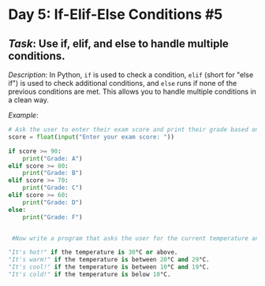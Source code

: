 # Day 5: If-Elif-Else Conditions #5
## *Task*: Use if, elif, and else to handle multiple conditions.

*Description*:
In Python, `if` is used to check a condition, `elif` (short for "else if") is used to check additional conditions, and `else` runs if none of the previous conditions are met. This allows you to handle multiple conditions in a clean way.

*Example*:
```python
# Ask the user to enter their exam score and print their grade based on the score
score = float(input("Enter your exam score: "))

if score >= 90:
    print("Grade: A")
elif score >= 80:
    print("Grade: B")
elif score >= 70:
    print("Grade: C")
elif score >= 60:
    print("Grade: D")
else:
    print("Grade: F")


 #Now write a program that asks the user for the current temperature and prints:

"It's hot!" if the temperature is 30°C or above.
"It's warm!" if the temperature is between 20°C and 29°C.
"It's cool!" if the temperature is between 10°C and 19°C.
"It's cold!" if the temperature is below 10°C.
